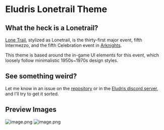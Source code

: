 # Eludris Lonetrail Theme

## What the heck is a Lonetrail?

[Lone Trail](https://arknights.wiki.gg/wiki/Lone_Trail), stylized as Lonetrail, is the thirty-first major event, fifth Intermezzo, and the fifth Celebration event in [Arknights](https://www.arknights.global/). 

This theme is based around the in-game UI elements for this event, which loosely follow minimalistic 1950s~1970s design styles.

## See something weird?

Let me know in an issue on the [repository](https://github.com/sharp-eyes/eludris-lonetrail-theme) or in the [Eludris discord server](https://discord.gg/vV6v2DhWQB), and I'll try to get it sorted.

## Preview Images

![image.png](https://cdn.eludris.gay/3463135428682)
![image.png](https://cdn.eludris.gay/3463160660044)
